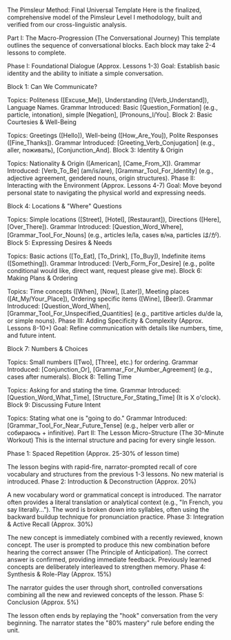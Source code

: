 The Pimsleur Method: Final Universal Template
Here is the finalized, comprehensive model of the Pimsleur Level I methodology, built and verified from our cross-linguistic analysis.

Part I: The Macro-Progression (The Conversational Journey)
This template outlines the sequence of conversational blocks. Each block may take 2-4 lessons to complete.

Phase I: Foundational Dialogue (Approx. Lessons 1-3)
Goal: Establish basic identity and the ability to initiate a simple conversation.

Block 1: Can We Communicate?

Topics: Politeness ([Excuse_Me]), Understanding ([Verb_Understand]), Language Names.
Grammar Introduced: Basic [Question_Formation] (e.g., particle, intonation), simple [Negation], [Pronouns_I/You].
Block 2: Basic Courtesies & Well-Being

Topics: Greetings ([Hello]), Well-being ([How_Are_You]), Polite Responses ([Fine_Thanks]).
Grammar Introduced: [Greeting_Verb_Conjugation] (e.g., aller, поживать), [Conjunction_And].
Block 3: Identity & Origin

Topics: Nationality & Origin ([American], [Came_From_X]).
Grammar Introduced: [Verb_To_Be] (am/is/are), [Grammar_Tool_For_Identity] (e.g., adjective agreement, gendered nouns, origin structures).
Phase II: Interacting with the Environment (Approx. Lessons 4-7)
Goal: Move beyond personal state to navigating the physical world and expressing needs.

Block 4: Locations & "Where" Questions

Topics: Simple locations ([Street], [Hotel], [Restaurant]), Directions ([Here], [Over_There]).
Grammar Introduced: [Question_Word_Where], [Grammar_Tool_For_Nouns] (e.g., articles le/la, cases в/на, particles は/が).
Block 5: Expressing Desires & Needs

Topics: Basic actions ([To_Eat], [To_Drink], [To_Buy]), Indefinite items ([Something]).
Grammar Introduced: [Verb_Form_For_Desire] (e.g., polite conditional would like, direct want, request please give me).
Block 6: Making Plans & Ordering

Topics: Time concepts ([When], [Now], [Later]), Meeting places ([At_My/Your_Place]), Ordering specific items ([Wine], [Beer]).
Grammar Introduced: [Question_Word_When], [Grammar_Tool_For_Unspecified_Quantities] (e.g., partitive articles du/de la, or simple nouns).
Phase III: Adding Specificity & Complexity (Approx. Lessons 8-10+)
Goal: Refine communication with details like numbers, time, and future intent.

Block 7: Numbers & Choices

Topics: Small numbers ([Two], [Three], etc.) for ordering.
Grammar Introduced: [Conjunction_Or], [Grammar_For_Number_Agreement] (e.g., cases after numerals).
Block 8: Telling Time

Topics: Asking for and stating the time.
Grammar Introduced: [Question_Word_What_Time], [Structure_For_Stating_Time] (It is X o'clock).
Block 9: Discussing Future Intent

Topics: Stating what one is "going to do."
Grammar Introduced: [Grammar_Tool_For_Near_Future_Tense] (e.g., helper verb aller or собираюсь + infinitive).
Part II: The Lesson Micro-Structure (The 30-Minute Workout)
This is the internal structure and pacing for every single lesson.

Phase 1: Spaced Repetition (Approx. 25-30% of lesson time)

The lesson begins with rapid-fire, narrator-prompted recall of core vocabulary and structures from the previous 1-3 lessons. No new material is introduced.
Phase 2: Introduction & Deconstruction (Approx. 20%)

A new vocabulary word or grammatical concept is introduced.
The narrator often provides a literal translation or analytical context (e.g., "In French, you say literally...").
The word is broken down into syllables, often using the backward buildup technique for pronunciation practice.
Phase 3: Integration & Active Recall (Approx. 30%)

The new concept is immediately combined with a recently reviewed, known concept.
The user is prompted to produce this new combination before hearing the correct answer (The Principle of Anticipation).
The correct answer is confirmed, providing immediate feedback.
Previously learned concepts are deliberately interleaved to strengthen memory.
Phase 4: Synthesis & Role-Play (Approx. 15%)

The narrator guides the user through short, controlled conversations combining all the new and reviewed concepts of the lesson.
Phase 5: Conclusion (Approx. 5%)

The lesson often ends by replaying the "hook" conversation from the very beginning.
The narrator states the "80% mastery" rule before ending the unit.
